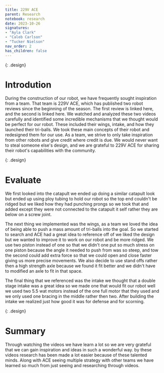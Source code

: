 ```yaml
---
title: 229V ACE
parent: Research
notebook: research
date: 2023-10-26
signatures:
- "Ayla Clark"
- "Caleb Carlson"
- "Tucker Nielson"
nav_order: 2
has_children: false
---
```


{: .design}
# Introdution

During the construction of our robot, we have frequently sought inspiration from a team. That team is 229V ACE, which has published two robot reviews since the beginning of the season. The first review is linked here, and the second is linked here. We watched and analyzed these two videos carefully and identified some incredible mechanisms that we thought would be perfect for our robot. These included their wings, intake, and how they launched their tri-balls. We took these main concepts of their robot and redesigned them for our use. As a team, we strive to only take inspiration from other robots and give credit where credit is due. We would never want to steal someone else's design, and we are grateful to 229V ACE for sharing their robot's capabilities with the community.

{: .design}
# Evaluate

We first looked into the catapult we ended up doing a similar catapult look but ended up using ploy tubing  to hold our robot so the top end couldn't be ridged but we liked how they had punching prongs so we took that and added except they were not connected to the catapult it self rather they are below on a screw joint.

The next thing we implemented was the wings, as a team we loved the idea of being able to push a mass amount of tri-balls into the goal. So we started to search and ACE had a great idea to reference off of we liked the design but we wanted to improve it to work on our robot and be more ridged. We use two piston instead of one so that we didn't one put so much stress on one piston because the angle it needed to push from was so steep, and tow the second could add extra force so that we could open and close faster giving us more precise movements. We also decide to use stand offs rather then a high strength axle because we found it fit better and we didn't have to modified an axle to fit in that space. 

The final thing that we referenced was the intake we thought that a double stage intake was a great idea so we  made one that would fit our robot well we used two 5.5 wat motors instead of the one full motor that they used and we only used one bracing in the middle rather then two. After building the intake we realized just how good it was for defense and for scorning.


{: .design}
# Summary 

Through watching the videos we have learn a lot so we are very grateful that we can gain inspiration and ideas in such a wonderful way. by these videos research has been made a lot easier because of these talented minds. Along with ACE seeing multiple strategy with other teams we have learned so much from just seeing and researching through videos.